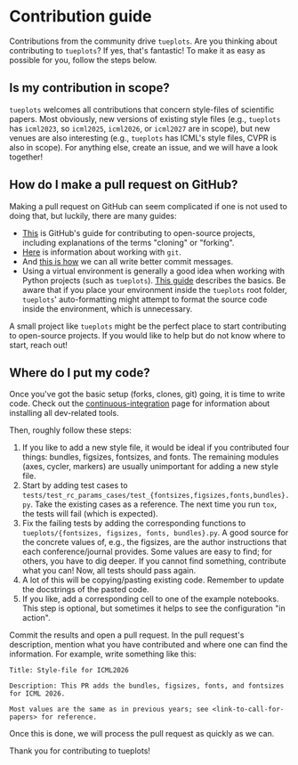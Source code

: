 # Contribution guide

Contributions from the community drive `tueplots`.
Are you thinking about contributing to `tueplots`?
If yes, that's fantastic!
To make it as easy as possible for you, follow the steps below.



## Is my contribution in scope?

`tueplots` welcomes all contributions that concern style-files of scientific papers.
Most obviously, new versions of existing style files (e.g., `tueplots` has `icml2023`, so `icml2025`, `icml2026`, or `icml2027` are in scope), but
new venues are also interesting (e.g., `tueplots` has ICML's style files, CVPR is also in scope).
For anything else, create an issue, and we will have a look together!


## How do I make a pull request on GitHub?
Making a pull request on GitHub can seem complicated if one is not used to doing that, but luckily, there are many guides:

- [This](https://docs.github.com/en/get-started/quickstart/contributing-to-projects) is GitHub's guide for contributing to open-source projects, including explanations of the terms "cloning" or "forking".
- [Here](https://docs.github.com/en/get-started/using-git) is information about working with `git`.
- And [this is how](https://www.freecodecamp.org/news/how-to-write-better-git-commit-messages/)  we can all write better commit messages.
- Using a virtual environment is generally a good idea when working with Python projects (such as `tueplots`). [This guide](https://realpython.com/python-virtual-environments-a-primer/) describes the basics. Be aware that if you place your environment inside the `tueplots` root folder, `tueplots`' auto-formatting might attempt to format the source code inside the environment, which is unnecessary.


A small project like `tueplots` might be the perfect place to start contributing to open-source projects.
If you would like to help but do not know where to start, reach out!

## Where do I put my code?

Once you've got the basic setup (forks, clones, git) going, it is time to write code.
Check out the [continuous-integration](https://tueplots.readthedocs.io/en/latest/docs_dev/continuous_integration) page for information about installing all dev-related tools.


Then, roughly follow these steps:

1. If you like to add a new style file, it would be ideal if you contributed four things: bundles, figsizes, fontsizes, and fonts. The remaining modules (axes, cycler, markers) are usually unimportant for adding a new style file.
2. Start by adding test cases to `tests/test_rc_params_cases/test_{fontsizes,figsizes,fonts,bundles}.py`. Take the existing cases as a reference. The next time you run `tox`, the tests will fail (which is expected).
3. Fix the failing tests by adding the corresponding functions to `tueplots/{fontsizes, figsizes, fonts, bundles}.py`. A good source for the concrete values of, e.g., the figsizes, are the author instructions that each conference/journal provides. Some values are easy to find; for others, you have to dig deeper. If you cannot find something, contribute what you can! Now, all tests should pass again.
4. A lot of this will be copying/pasting existing code. Remember to update the docstrings of the pasted code.
5. If you like, add a corresponding cell to one of the example notebooks. This step is optional, but sometimes it helps to see the configuration "in action".


Commit the results and open a pull request.
In the pull request's description, mention what you have contributed and where one can find the information. For example, write something like this:



    Title: Style-file for ICML2026

    Description: This PR adds the bundles, figsizes, fonts, and fontsizes for ICML 2026.

    Most values are the same as in previous years; see <link-to-call-for-papers> for reference.


Once this is done, we will process the pull request as quickly as we can.

Thank you for contributing to tueplots!
